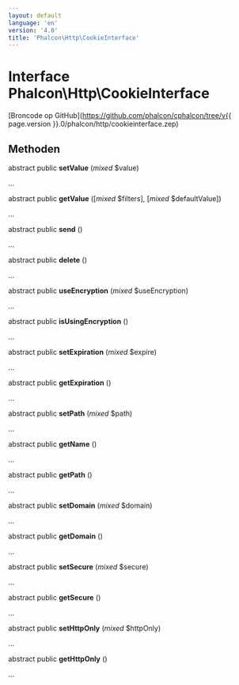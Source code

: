 ```yaml
---
layout: default
language: 'en'
version: '4.0'
title: 'Phalcon\Http\CookieInterface'
---
```


# Interface **Phalcon\Http\CookieInterface**

[Broncode op GitHub](https://github.com/phalcon/cphalcon/tree/v{{ page.version }}.0/phalcon/http/cookieinterface.zep)

## Methoden

abstract public **setValue** (*mixed* $value)

...

abstract public **getValue** ([*mixed* $filters], [*mixed* $defaultValue])

...

abstract public **send** ()

...

abstract public **delete** ()

...

abstract public **useEncryption** (*mixed* $useEncryption)

...

abstract public **isUsingEncryption** ()

...

abstract public **setExpiration** (*mixed* $expire)

...

abstract public **getExpiration** ()

...

abstract public **setPath** (*mixed* $path)

...

abstract public **getName** ()

...

abstract public **getPath** ()

...

abstract public **setDomain** (*mixed* $domain)

...

abstract public **getDomain** ()

...

abstract public **setSecure** (*mixed* $secure)

...

abstract public **getSecure** ()

...

abstract public **setHttpOnly** (*mixed* $httpOnly)

...

abstract public **getHttpOnly** ()

...